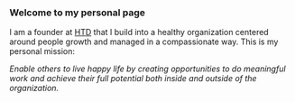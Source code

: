 ### Welcome to my personal page

I am a founder at [HTD](https://htdevelopers.com) that I build into a healthy organization centered around people growth and managed in a compassionate way. This is my personal mission:

_Enable others to live happy life by creating opportunities to do meaningful work and 
achieve their full potential both inside and outside of the organization._
